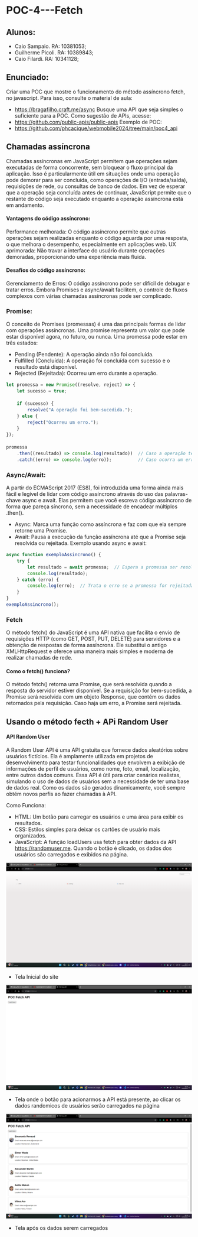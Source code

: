 # POC-4---Fetch

## Alunos:
* Caio Sampaio. RA: 10381053;
* Guilherme Picoli. RA: 10389843;
* Caio Filardi. RA: 10341128;

## Enunciado:
Criar uma POC que mostre o funcionamento do método assíncrono fetch, no javascript.
Para isso, consulte o material de aula:
* https://bragafilho.craft.me/async
Busque uma API que seja simples o suficiente para a POC. Como sugestão de APIs, acesse:
* https://github.com/public-apis/public-apis
Exemplo de POC:
* https://github.com/phcacique/webmobile2024/tree/main/poc4_api

## Chamadas assíncrona
Chamadas assíncronas em JavaScript permitem que operações sejam executadas de forma concorrente, sem bloquear o fluxo principal da aplicação. Isso é particularmente útil em situações onde uma operação pode demorar para ser
concluída, como operações de I/O (entrada/saída), requisições de rede, ou consultas de banco de dados. Em vez de esperar que a operação seja concluída antes de continuar, JavaScript permite que o restante do código seja
executado enquanto a operação assíncrona está em andamento.

#### Vantagens do código assíncrono:
Performance melhorada: O código assíncrono permite que outras operações sejam realizadas enquanto o código aguarda por uma resposta, o que melhora o desempenho, especialmente em aplicações web.
UX aprimorada: Não travar a interface do usuário durante operações demoradas, proporcionando uma experiência mais fluida.
#### Desafios do código assíncrono:
Gerenciamento de Erros: O código assíncrono pode ser difícil de debugar e tratar erros. Embora Promises e async/await facilitem, o controle de fluxos complexos com várias chamadas assíncronas pode ser complicado.

### Promise: 
O conceito de Promises (promessas) é uma das principais formas de lidar com operações assíncronas. Uma promise representa um valor que pode estar disponível agora, no futuro, ou nunca. Uma promessa pode estar em três estados:
* Pending (Pendente): A operação ainda não foi concluída.
* Fulfilled (Concluída): A operação foi concluída com sucesso e o resultado está disponível.
* Rejected (Rejeitada): Ocorreu um erro durante a operação.

```javascript
let promessa = new Promise((resolve, reject) => {
    let sucesso = true;

    if (sucesso) {
        resolve("A operação foi bem-sucedida.");
    } else {
        reject("Ocorreu um erro.");
    }
});

promessa
    .then((resultado) => console.log(resultado))  // Caso a operação tenha sucesso
    .catch((erro) => console.log(erro));          // Caso ocorra um erro
```

### Async/Await:
A partir do ECMAScript 2017 (ES8), foi introduzida uma forma ainda mais fácil e legível de lidar com código assíncrono através do uso das palavras-chave async e await. Elas permitem que você escreva código assíncrono de forma que pareça síncrono, sem a necessidade de encadear múltiplos .then().

* Async: Marca uma função como assíncrona e faz com que ela sempre retorne uma Promise.
* Await: Pausa a execução da função assíncrona até que a Promise seja resolvida ou rejeitada.
Exemplo usando async e await:

```javascript
async function exemploAssincrono() {
    try {
        let resultado = await promessa;  // Espera a promessa ser resolvida
        console.log(resultado);
    } catch (erro) {
        console.log(erro);  // Trata o erro se a promessa for rejeitada
    }
}
exemploAssincrono();
```

### Fetch
O método fetch() do JavaScript é uma API nativa que facilita o envio de requisições HTTP (como GET, POST, PUT, DELETE) para servidores e a obtenção de respostas de forma assíncrona. Ele substitui o antigo XMLHttpRequest e oferece uma maneira mais simples e moderna de realizar chamadas de rede.
#### Como o fetch() funciona?
O método fetch() retorna uma Promise, que será resolvida quando a resposta do servidor estiver disponível. Se a requisição for bem-sucedida, a Promise será resolvida com um objeto Response, que contém os dados retornados pela requisição. Caso haja um erro, a Promise será rejeitada.

## Usando o método fecth + APi Random User
#### API Random User
A Random User API é uma API gratuita que fornece dados aleatórios sobre usuários fictícios. Ela é amplamente utilizada em projetos de desenvolvimento para testar funcionalidades que envolvem a exibição de informações de perfil de usuários, como nome, foto, email, localização, entre outros dados comuns.
Essa API é útil para criar cenários realistas, simulando o uso de dados de usuários sem a necessidade de ter uma base de dados real. Como os dados são gerados dinamicamente, você sempre obtém novos perfis ao fazer chamadas à API.

Como Funciona:
* HTML: Um botão para carregar os usuários e uma área para exibir os resultados.
* CSS: Estilos simples para deixar os cartões de usuário mais organizados.
* JavaScript: A função loadUsers usa fetch para obter dados da API https://randomuser.me.
Quando o botão é clicado, os dados dos usuários são carregados e exibidos na página.


![Tela Inicial](tela_inicial.png)
* Tela Inicial do site

![Tela com o botão para capturar os dados dos usuários](botao_html.png)
* Tela onde o botão para acionarmos a API está presente, ao clicar os dados randomicos de usuários serão carregados na página

![Tela após clicar o botão](dados_capturados.png)
* Tela após os dados serem carregados
